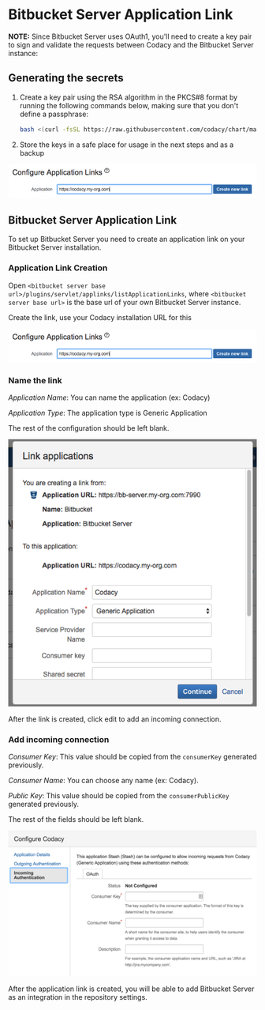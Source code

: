 # Bitbucket Server Application Link

**NOTE:** Since Bitbucket Server uses OAuth1, you'll need to create a key pair to sign and validate the requests between Codacy and the Bitbucket Server instance:

## Generating the secrets

1. Create a key pair using the RSA algorithm in the PKCS#8 format by running the following commands below, making sure that you don't define a passphrase:

   ```bash
   bash <(curl -fsSL https://raw.githubusercontent.com/codacy/chart/master/docs/configuration/git-providers/generate-bitbucket-server-secrets.sh)
   ```

1.  Store the keys in a safe place for usage in the next steps and as a backup

![Stash Application Link](./images/stash-application-link.png)

## Bitbucket Server Application Link

To set up Bitbucket Server you need to create an application link on your Bitbucket Server installation.

### Application Link Creation

Open `<bitbucket server base url>/plugins/servlet/applinks/listApplicationLinks`, where `<bitbucket server base url>` is the base url of your own Bitbucket Server instance.

Create the link, use your Codacy installation URL for this

![Stash Application Link](./images/stash-application-link.png)

### Name the link

_Application Name_: You can name the application (ex: Codacy)

_Application Type_: The application type is Generic Application

The rest of the configuration should be left blank.

![Stash Link Naming](./images/stash-link-naming.png)

After the link is created, click edit to add an incoming connection.

### Add incoming connection

_Consumer Key_: This value should be copied from the `consumerKey` generated previously.

_Consumer Name_: You can choose any name (ex: Codacy).

_Public Key_: This value should be copied from the `consumerPublicKey` generated previously.

The rest of the fields should be left blank.

![Stash Incoming Connection](./images/stash-incoming-connection.png)

After the application link is created, you will be able to add Bitbucket Server as an integration in the repository settings.
